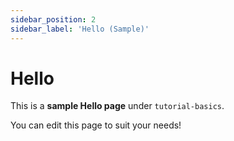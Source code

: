 ```yaml
---
sidebar_position: 2
sidebar_label: 'Hello (Sample)'
---
```


# Hello

This is a **sample Hello page** under `tutorial-basics`.

You can edit this page to suit your needs!
